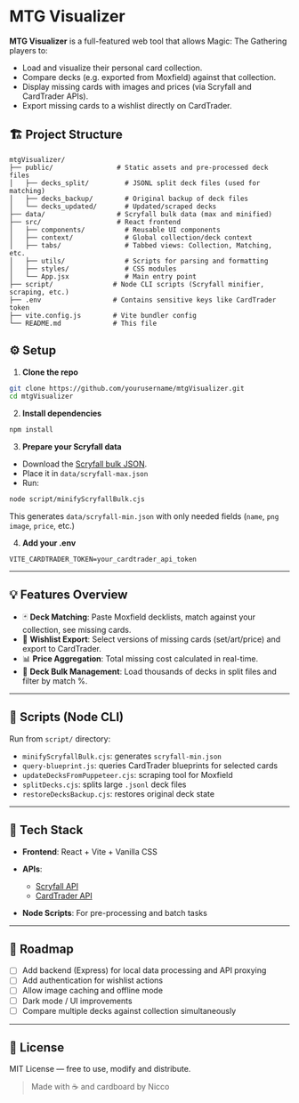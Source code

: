 # MTG Visualizer

**MTG Visualizer** is a full-featured web tool that allows Magic: The Gathering players to:

- Load and visualize their personal card collection.
- Compare decks (e.g. exported from Moxfield) against that collection.
- Display missing cards with images and prices (via Scryfall and CardTrader APIs).
- Export missing cards to a wishlist directly on CardTrader.

## 🏗 Project Structure

```
mtgVisualizer/
├── public/                # Static assets and pre-processed deck files
│   ├── decks_split/         # JSONL split deck files (used for matching)
│   ├── decks_backup/        # Original backup of deck files
│   └── decks_updated/       # Updated/scraped decks
├── data/                  # Scryfall bulk data (max and minified)
├── src/                   # React frontend
│   ├── components/          # Reusable UI components
│   ├── context/             # Global collection/deck context
│   ├── tabs/                # Tabbed views: Collection, Matching, etc.
│   ├── utils/               # Scripts for parsing and formatting
│   ├── styles/              # CSS modules
│   └── App.jsx              # Main entry point
├── script/               # Node CLI scripts (Scryfall minifier, scraping, etc.)
├── .env                  # Contains sensitive keys like CardTrader token
├── vite.config.js        # Vite bundler config
└── README.md             # This file
```

## ⚙️ Setup

1. **Clone the repo**

```bash
git clone https://github.com/yourusername/mtgVisualizer.git
cd mtgVisualizer
```

2. **Install dependencies**

```bash
npm install
```

3. **Prepare your Scryfall data**

- Download the [Scryfall bulk JSON](https://scryfall.com/docs/api/bulk-data).
- Place it in `data/scryfall-max.json`
- Run:

```bash
node script/minifyScryfallBulk.cjs
```

This generates `data/scryfall-min.json` with only needed fields (`name`, `png image`, `price`, etc.)

4. **Add your .env**

```
VITE_CARDTRADER_TOKEN=your_cardtrader_api_token
```

---

## 💡 Features Overview

- 🃏 **Deck Matching**: Paste Moxfield decklists, match against your collection, see missing cards.
- 🛒 **Wishlist Export**: Select versions of missing cards (set/art/price) and export to CardTrader.
- 📊 **Price Aggregation**: Total missing cost calculated in real-time.
- 📂 **Deck Bulk Management**: Load thousands of decks in split files and filter by match %.

---

## 🧪 Scripts (Node CLI)

Run from `script/` directory:

- `minifyScryfallBulk.cjs`: generates `scryfall-min.json`
- `query-blueprint.js`: queries CardTrader blueprints for selected cards
- `updateDecksFromPuppeteer.cjs`: scraping tool for Moxfield
- `splitDecks.cjs`: splits large `.jsonl` deck files
- `restoreDecksBackup.cjs`: restores original deck state

---

## 🧠 Tech Stack

- **Frontend**: React + Vite + Vanilla CSS
- **APIs**:

  - [Scryfall API](https://scryfall.com/docs/api)
  - [CardTrader API](https://www.cardtrader.com/docs/api)

- **Node Scripts**: For pre-processing and batch tasks

---

## 🚧 Roadmap

- [ ] Add backend (Express) for local data processing and API proxying
- [ ] Add authentication for wishlist actions
- [ ] Allow image caching and offline mode
- [ ] Dark mode / UI improvements
- [ ] Compare multiple decks against collection simultaneously

---

## 📜 License

MIT License — free to use, modify and distribute.

> Made with ☕ and cardboard by Nicco

